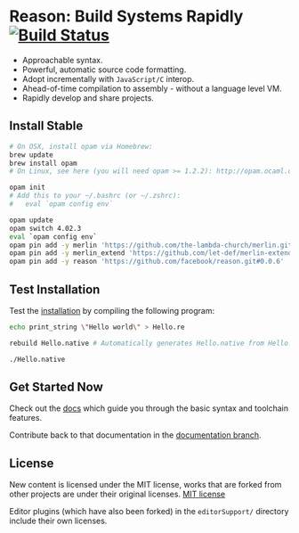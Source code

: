 


Reason: Build Systems Rapidly [![Build Status](https://travis-ci.org/facebook/reason.png?branch=master)](https://travis-ci.org/facebook/reason)
=========================================


- Approachable syntax.
- Powerful, automatic source code formatting.
- Adopt incrementally with `JavaScript/C` interop.
- Ahead-of-time compilation to assembly - without a language level VM.
- Rapidly develop and share projects.

Install Stable
----------

```sh
# On OSX, install opam via Homebrew:
brew update
brew install opam
# On Linux, see here (you will need opam >= 1.2.2): http://opam.ocaml.org/doc/Install.html

opam init
# Add this to your ~/.bashrc (or ~/.zshrc):
#   eval `opam config env`

opam update
opam switch 4.02.3
eval `opam config env`
opam pin add -y merlin 'https://github.com/the-lambda-church/merlin.git#reason-0.0.1'
opam pin add -y merlin_extend 'https://github.com/let-def/merlin-extend.git#reason-0.0.1'
opam pin add -y reason 'https://github.com/facebook/reason.git#0.0.6'

```

Test Installation
----------

Test the [installation](#install-stable) by compiling the following program:


```sh
echo print_string \"Hello world\" > Hello.re

rebuild Hello.native # Automatically generates Hello.native from Hello.re

./Hello.native

```

Get Started Now
---------------
Check out the [docs](http://facebook.github.io/reason) which guide you through the basic syntax and toolchain features.

Contribute back to that documentation in the [documentation branch](https://github.com/facebook/reason/tree/gh-pages).



License
-------

New content is licensed under the MIT license, works that are forked from other
projects are under their original licenses.
[MIT license](LICENSE.txt)

Editor plugins (which have also been forked) in the `editorSupport/` directory
include their own licenses.
